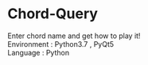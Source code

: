 # Chord-Query
Enter chord name and get how to play it!  
Environment : Python3.7 , PyQt5  
Language : Python  
